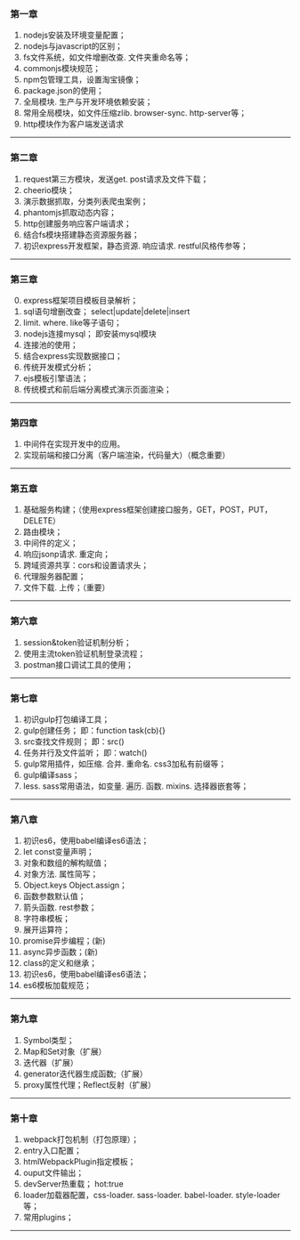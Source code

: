 ### 第一章

1. nodejs安装及环境变量配置；
2. nodejs与javascript的区别；
3. fs文件系统，如文件增删改查. 文件夹重命名等；
4. commonjs模块规范；
5. npm包管理工具，设置淘宝镜像；
6. package.json的使用；
7. 全局模块. 生产与开发环境依赖安装；
8. 常用全局模块，如文件压缩zlib. browser-sync. http-server等；
9. http模块作为客户端发送请求

---

### 第二章

1. request第三方模块，发送get. post请求及文件下载；
2. cheerio模块；
3. 演示数据抓取，分类列表爬虫案例；
4. phantomjs抓取动态内容；
5. http创建服务响应客户端请求；
6. 结合fs模块搭建静态资源服务器；
7. 初识express开发框架，静态资源. 响应请求. restful风格传参等；

---

### 第三章

0. express框架项目模板目录解析；
1. sql语句增删改查； select|update|delete|insert
2. limit. where. like等子语句；
3. nodejs连接mysql；   即安装mysql模块
4. 连接池的使用；
5. 结合express实现数据接口；
6. 传统开发模式分析；
7. ejs模板引擎语法；
8. 传统模式和前后端分离模式演示页面渲染；

---
### 第四章

1. 中间件在实现开发中的应用。
2. 实现前端和接口分离（客户端渲染，代码量大）（概念重要）

---
### 第五章

1. 基础服务构建；（使用express框架创建接口服务，GET，POST，PUT，DELETE）
2. 路由模块；
3. 中间件的定义；
4. 响应jsonp请求. 重定向；
6. 跨域资源共享：cors和设置请求头；
7. 代理服务器配置；
7. 文件下载. 上传；（重要）

---

### 第六章

1. session&token验证机制分析；
2. 使用主流token验证机制登录流程；
3. postman接口调试工具的使用；

---

### 第七章

1. 初识gulp打包编译工具；
2. gulp创建任务；  即：function task(cb){}
3. src查找文件规则； 即：src()
4. 任务并行及文件监听； 即：watch()
5. gulp常用插件，如压缩. 合并. 重命名. css3加私有前缀等；
6. gulp编译sass；
7. less. sass常用语法，如变量. 遍历. 函数. mixins. 选择器嵌套等；

---

### 第八章

1. 初识es6，使用babel编译es6语法；
2. let const变量声明；
3. 对象和数组的解构赋值；
4. 对象方法. 属性简写；
5. Object.keys Object.assign；
6. 函数参数默认值；
7. 箭头函数. rest参数；
8. 字符串模板；
9. 展开运算符；
10. promise异步编程；(新)
11. async异步函数；(新)
12. class的定义和继承；
13. 初识es6，使用babel编译es6语法；
14. es6模板加载规范；

---

### 第九章

1. Symbol类型；
2. Map和Set对象（扩展）
3. 迭代器（扩展）
4. generator迭代器生成函数;（扩展）
5. proxy属性代理；Reflect反射（扩展）

---

### 第十章

1. webpack打包机制（打包原理）； 
2. entry入口配置；
3. htmlWebpackPlugin指定模板；
4. ouput文件输出；
5. devServer热重载； hot:true
7. loader加载器配置，css-loader. sass-loader. babel-loader. style-loader等；
8. 常用plugins；

---

